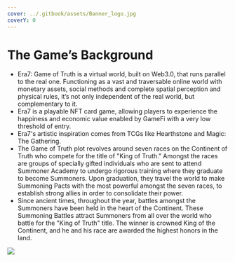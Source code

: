 ```yaml
---
cover: ../.gitbook/assets/Banner_logo.jpg
coverY: 0
---
```


# The Game’s Background

* Era7: Game of Truth is a virtual world, built on Web3.0, that runs parallel to the real one. Functioning as a vast and traversable online world with monetary assets, social methods and complete spatial perception and physical rules, it’s not only independent of the real world, but complementary to it.&#x20;
* Era7 is a playable NFT card game, allowing players to experience the happiness and economic value enabled by GameFi with a very low threshold of entry.
* Era7's artistic inspiration comes from TCGs like Hearthstone and Magic: The Gathering.
* The Game of Truth plot revolves around seven races on the Continent of Truth who compete for the title of "King of Truth." Amongst the races are groups of specially gifted individuals who are sent to attend Summoner Academy to undergo rigorous training where they graduate to become Summoners. Upon graduation, they travel the world to make Summoning Pacts with the most powerful amongst the seven races, to establish strong allies in order to consolidate their power.
* Since ancient times, throughout the year, battles amongst the Summoners have been held in the heart of the Continent. These Summoning Battles attract Summoners from all over the world who battle for the "King of Truth" title. The winner is crowned King of the Continent, and he and his race are awarded the highest honors in the land.&#x20;

![](<../.gitbook/assets/The Game’s Background.jpg>)
